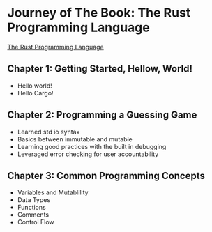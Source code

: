 # Journey of The Book: The Rust Programming Language

[The Rust Programming Language](https://doc.rust-lang.org/book/)

## Chapter 1: Getting Started, Hellow, World!

* Hello world!
* Hello Cargo!

## Chapter 2: Programming a Guessing Game

* Learned std io syntax
* Basics between immutable and mutable
* Learning good practices with the built in debugging
* Leveraged error checking for user accountability 

## Chapter 3: Common Programming Concepts

* Variables and Mutablility
* Data Types
* Functions
* Comments
* Control Flow
